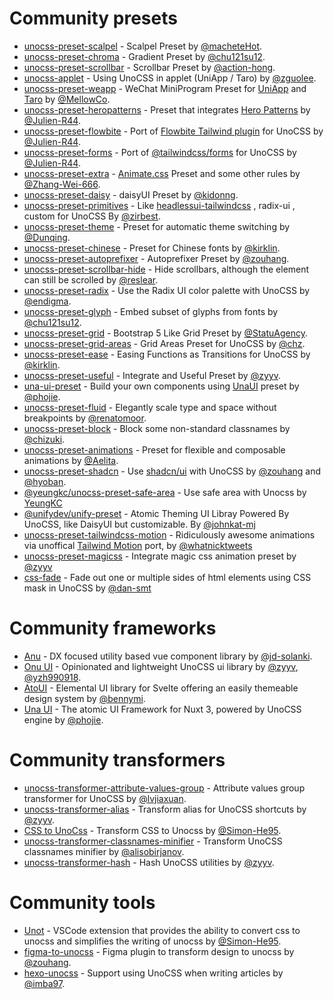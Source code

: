 # Community presets

- [unocss-preset-scalpel](https://github.com/macheteHot/unocss-preset-scalpel) - Scalpel Preset by [@macheteHot](https://github.com/macheteHot/).
- [unocss-preset-chroma](https://github.com/chu121su12/unocss-preset-chroma) - Gradient Preset by [@chu121su12](https://github.com/chu121su12).
- [unocss-preset-scrollbar](https://github.com/action-hong/unocss-preset-scrollbar) - Scrollbar Preset by [@action-hong](https://github.com/action-hong).
- [unocss-applet](https://github.com/unocss-applet/unocss-applet) - Using UnoCSS in applet (UniApp / Taro) by [@zguolee](https://github.com/zguolee).
- [unocss-preset-weapp](https://github.com/MellowCo/unocss-preset-weapp) - WeChat MiniProgram Preset for [UniApp](https://uniapp.dcloud.io) and [Taro](https://taro-docs.jd.com/taro/docs) by [@MellowCo](https://github.com/MellowCo).
- [unocss-preset-heropatterns](https://github.com/Julien-R44/unocss-preset-heropatterns) - Preset that integrates [Hero Patterns](https://heropatterns.com/) by [@Julien-R44](https://github.com/Julien-R44).
- [unocss-preset-flowbite](https://github.com/Julien-R44/unocss-preset-flowbite) - Port of [Flowbite Tailwind plugin](https://github.com/themesberg/flowbite) for UnoCSS by [@Julien-R44](https://github.com/Julien-R44).
- [unocss-preset-forms](https://github.com/Julien-R44/unocss-preset-forms) - Port of [@tailwindcss/forms](https://github.com/tailwindlabs/tailwindcss-forms) for UnoCSS by [@Julien-R44](https://github.com/Julien-R44).
- [unocss-preset-extra](https://github.com/MoomFE/unocss-preset-extra) - [Animate.css](https://animate.style) Preset and some other rules by [@Zhang-Wei-666](https://github.com/Zhang-Wei-666).
- [unocss-preset-daisy](https://github.com/kidonng/unocss-preset-daisy) - daisyUI Preset by [@kidonng](https://github.com/kidonng).
- [unocss-preset-primitives](https://github.com/zirbest/unocss-preset-primitives) - Like [headlessui-tailwindcss](https://github.com/tailwindlabs/headlessui/tree/main/packages/%40headlessui-tailwindcss) , radix-ui , custom for UnoCSS By [@zirbest](https://github.com/zirbest).
- [unocss-preset-theme](https://github.com/Dunqing/unocss-preset-theme) - Preset for automatic theme switching by [@Dunqing](https://github.com/Dunqing).
- [unocss-preset-chinese](https://github.com/kirklin/unocss-preset-chinese) - Preset for Chinese fonts by [@kirklin](https://github.com/kirklin).
- [unocss-preset-autoprefixer](https://github.com/zouhangwithsweet/unocss-preset-autoprefixer) - Autoprefixer Preset by [@zouhang](https://github.com/zouhangwithsweet).
- [unocss-preset-scrollbar-hide](https://github.com/reslear/unocss-preset-scrollbar-hide) - Hide scrollbars, although the element can still be scrolled by [@reslear](https://github.com/reslear).
- [unocss-preset-radix](https://github.com/endigma/unocss-preset-radix) - Use the Radix UI color palette with UnoCSS by [@endigma](https://github.com/endigma).
- [unocss-preset-glyph](https://github.com/chu121su12/unocss-preset-glyph) - Embed subset of glyphs from fonts by [@chu121su12](https://github.com/chu121su12).
- [unocss-preset-grid](https://github.com/StatuAgency/unocss-preset-grid) - Bootstrap 5 Like Grid Preset by [@StatuAgency](https://github.com/StatuAgency).
- [unocss-preset-grid-areas](https://github.com/chz/unocss-preset-grid-areas) - Grid Areas Preset for UnoCSS by [@chz](https://github.com/chz).
- [unocss-preset-ease](https://github.com/kirklin/unocss-preset-ease) - Easing Functions as Transitions for UnoCSS by [@kirklin](https://github.com/kirklin).
- [unocss-preset-useful](https://github.com/unpreset/unocss-preset-useful) - Integrate and Useful Preset by [@zyyv](https://github.com/zyyv).
- [una-ui-preset](https://unaui.com/getting-started/installation#presets-mode) - Build your own components using [UnaUI](https://unaui.com/) preset by [@phojie](https://github.com/phojie).
- [unocss-preset-fluid](https://renatomoor.github.io/unocss-preset-fluid/) - Elegantly scale type and space without breakpoints by [@renatomoor](https://github.com/renatomoor).
- [unocss-preset-block](https://github.com/unpreset/unocss-preset-block) - Block some non-standard classnames by [@chizuki](https://github.com/chizukicn).
- [unocss-preset-animations](https://unocss-preset-animations.aelita.me/) - Preset for flexible and composable animations by [@Aelita](https://github.com/xsjcTony).
- [unocss-preset-shadcn](https://github.com/hyoban/unocss-preset-shadcn#readme) - Use [shadcn/ui](https://ui.shadcn.com) with UnoCSS by [@zouhang](https://github.com/zouhangwithsweet) and [@hyoban](https://github.com/hyoban).
- [@yeungkc/unocss-preset-safe-area](https://github.com/YeungKC/unocss-preset-safe-area) - Use safe area with Unocss by [YeungKC](https://github.com/YeungKC)
- [@unifydev/unify-preset](https://github.com/unify-ui-dev/unify-preset/blob/main/README.md) - Atomic Theming UI Libray Powered By UnoCSS, like DaisyUI but customizable. By [@johnkat-mj](https://github.com/Johnkat-Mj)
- [unocss-preset-tailwindcss-motion](https://github.com/whatnickcodes/unocss-preset-tailwindcss-motion) - Ridiculously awesome animations via unoffical [Tailwind Motion](https://rombo.co/tailwind) port, by [@whatnicktweets](https://x.com/whatnicktweets)
- [unocss-preset-magicss](https://github.com/unpreset/unocss-preset-magicss) - Integrate magic css animation preset by [@zyyv](https://github.com/zyyv)
- [css-fade](https://www.npmjs.com/package/css-fade) - Fade out one or multiple sides of html elements using CSS mask in UnoCSS by [@dan-smt](https://github.com/dan-smt)

# Community frameworks

- [Anu](https://github.com/jd-solanki/anu) - DX focused utility based vue component library by [@jd-solanki](https://github.com/jd-solanki).
- [Onu UI](https://github.com/onu-ui/onu-ui) - Opinionated and lightweight UnoCSS ui library by [@zyyv](https://github.com/zyyv), [@yzh990918](https://github.com/yzh990918).
- [AtoUI](https://github.com/bennymi/ato-ui) - Elemental UI library for Svelte offering an easily themeable design system by [@bennymi](https://github.com/bennymi).
- [Una UI](https://unaui.com/) - The atomic UI Framework for Nuxt 3, powered by UnoCSS engine by [@phojie](https://github.com/phojie).

# Community transformers

- [unocss-transformer-attribute-values-group](https://github.com/lvjiaxuan/unocss-transformer-attribute-values-group) - Attribute values group transformer for UnoCSS by [@lvjiaxuan](https://github.com/lvjiaxuan).
- [unocss-transformer-alias](https://github.com/zyyv/unocss-transformer-alias) - Transform alias for UnoCSS shortcuts by [@zyyv](https://github.com/zyyv).
- [CSS to UnoCss](https://github.com/Simon-He95/transformToUnoCSS) - Transform CSS to Unocss by [@Simon-He95](https://github.com/Simon-He95).
- [unocss-transformer-classnames-minifier](https://github.com/alisobirjanov/unocss-transformer-classnames-minifier) - Transform UnoCSS classnames minifier by [@alisobirjanov](https://github.com/alisobirjanov).
- [unocss-transformer-hash](https://github.com/unpreset/unocss-transformer-hash) - Hash UnoCSS utilities by [@zyyv](https://github.com/zyyv).

# Community tools

- [Unot](https://github.com/Simon-He95/unot) - VSCode extension that provides the ability to convert css to unocss and simplifies the writing of unocss by [@Simon-He95](https://github.com/Simon-He95).
- [figma-to-unocss](https://github.com/zouhangwithsweet/figma-to-unocss) - Figma plugin to transform design to unocss by [@zouhang](https://github.com/zouhangwithsweet).
- [hexo-unocss](https://github.com/imba97/hexo-unocss) - Support using UnoCSS when writing articles by [@imba97](https://github.com/imba97).
